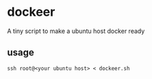 # dockeer
A tiny script to make a ubuntu host docker ready

## usage

```
ssh root@<your ubuntu host> < dockeer.sh
```

